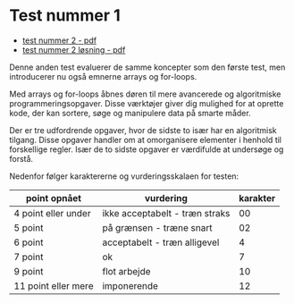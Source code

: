 # Test nummer 1

- [test nummer 2 - pdf](test2_2g.pdf)
- [test nummer 2 løsning - pdf](test2_2g_solution.pdf)

Denne anden test evaluerer de samme koncepter som den første test, men introducerer nu også emnerne arrays og for-loops.

Med arrays og for-loops åbnes døren til mere avancerede og algoritmiske programmeringsopgaver. Disse værktøjer giver dig mulighed for at oprette kode, der kan sortere, søge og manipulere data på smarte måder.

Der er tre udfordrende opgaver, hvor de sidste to især har en algoritmisk tilgang. Disse opgaver handler om at omorganisere elementer i henhold til forskellige regler. Især de to sidste opgaver er værdifulde at undersøge og forstå.

Nedenfor følger karaktererne og vurderingsskalaen for testen:

| point opnået        | vurdering                                                     | karakter  |
|---------------------|---------------------------------------------------------------|-----------|
| 4 point eller under | ikke acceptabelt - træn straks                                | 00        |
| 5 point             | på grænsen - træne snart                                      | 02        | 
| 6 point             | acceptabelt - træn alligevel                                  | 4         |    
| 7 point             | ok                                                            | 7         |
| 9 point             | flot arbejde                                                  | 10        |
| 11 point eller mere | imponerende                                                   | 12        |



